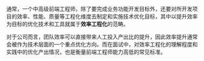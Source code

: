 通常，一个中高级前端工程师，除了要完成业务功能开发目标外，还要对所开发项目的效率、性能、质量等工程化维度去制定和实施技术优化目标，其中以提升效率为目标的优化技术和工具就属于**效率工程化**的范畴。

对于公司而言，团队效率可以直接带来人工投入产出比的提升，因此效率提升通常会被作为技术层面的一个重点优化方向。而在面试中，对效率工程化的理解程度和实践中的优化产出情况，也是衡量前端工程师能力高低的常见标准。